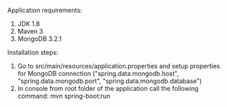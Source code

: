 Application requirements:
1. JDK 1.8
2. Maven 3
3. MongoDB 3.2.1

Installation steps:
1. Go to src/main/resources/application.properties and setup properties for MongoDB connection ("spring.data.mongodb.host", "spring.data.mongodb.port", "spring.data.mongodb.database")
1. In console from root folder of the application call the following command: mvn spring-boot:run